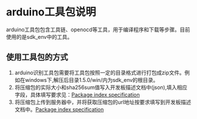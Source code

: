 # arduino工具包说明
arduino工具包包含工具链、openocd等工具，用于编译程序和下载等步骤。目前使用的是sdk_env中的工具。
## 使用工具包的方式
1. arduino识别工具包需要将工具包按照一定的目录格式进行打包成zip文件。例如在windows下,解压后目录1.5.0/win/内为sdk_env的根目录。
2. 将压缩包的实际大小和sha256sum值写入开发板描述文档中(json),填入相应字段，具体填写要求见：[Package index specification](https://arduino.github.io/arduino-cli/0.35/package_index_json-specification)
3. 将压缩包上传到服务器中，并将获取压缩包的url地址按要求填写到开发板描述文档中。[Package index specification](https://arduino.github.io/arduino-cli/0.35/package_index_json-specification)